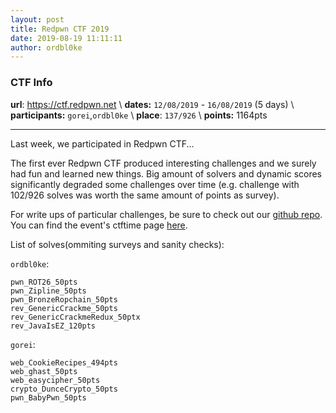 ```yaml
---
layout: post
title: Redpwn CTF 2019
date: 2019-08-19 11:11:11
author: ordbl0ke
---
```


### CTF Info

__url__: https://ctf.redpwn.net \\
__dates:__ `12/08/2019` - `16/08/2019` (5 days) \\
__participants:__ `gorei`,`ordbl0ke` \\
__place__: `137/926` \\
__points:__   1164pts

---

Last week, we participated in Redpwn CTF...

<!--more-->

The first ever Redpwn CTF produced interesting challenges and we surely had fun and learned new things.
Big amount of solvers and dynamic scores significantly degraded some challenges over time (e.g. challenge with 102/926 solves was worth the same amount of points as survey).

For write ups of particular challenges, be sure to check out our [github repo](https://github.com/dissect-ctu/ctfs). You can find the event's ctftime page [here](https://ctftime.org/event/834).

List of solves(ommiting surveys and sanity checks):

`ordbl0ke`:
```
pwn_ROT26_50pts
pwn_Zipline_50pts
pwn_BronzeRopchain_50pts
rev_GenericCrackme_50pts
rev_GenericCrackmeRedux_50ptx
rev_JavaIsEZ_120pts
```

`gorei`:
```
web_CookieRecipes_494pts
web_ghast_50pts
web_easycipher_50pts
crypto_DunceCrypto_50pts
pwn_BabyPwn_50pts
```
